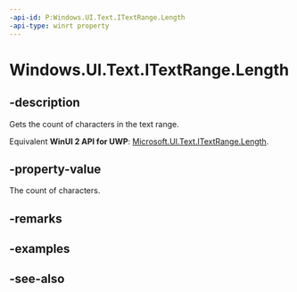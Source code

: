 ```yaml
---
-api-id: P:Windows.UI.Text.ITextRange.Length
-api-type: winrt property
---
```


<!-- Property syntax
public int Length { get; }
-->

# Windows.UI.Text.ITextRange.Length

## -description
Gets the count of characters in the text range.

Equivalent **WinUI 2 API for UWP**: [Microsoft.UI.Text.ITextRange.Length](/windows/winui/api/microsoft.ui.text.itextrange.length).

## -property-value
The count of characters.

## -remarks


## -examples

## -see-also
